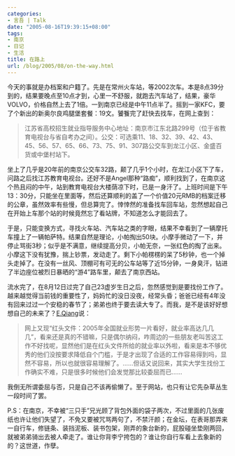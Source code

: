 ```yaml
---
categories:
- 言吾 | Talk
date: "2005-08-16T19:39:15+08:00"
tags:
- 南京
- 日记
- 生活
title: 在路上
url: /blog/2005/08/on-the-way.html
---
```

今天的事就是办档案和户籍了。先是在常州火车站，等2002次车。本是8点39分到的，结果要晚点至10点才到，心里一不舒服，就跑去汽车站了，结果，豪华VOLVO，价格自然上去了1倍。一到南京已经是中午11点半了。摇到一家KFC，要了个新出的新奥尔良鸡腿堡套餐：19文。饕餮完了赶快去找车，在网上查到：

> 江苏省高校招生就业指导服务中心地址：南京市江东北路299号（位于省教育电视台与省自考办之间）。公交：可选乘11、18、32、39、42、43、45、56、57、65、66、73、75、91、307路公交车到龙江小区、金盛百货或中堡村站下。
<!--more-->

坐上了几乎是20年前的南京公交车32路，颠了几乎1个小时，在龙江小区下了车，问路之后找江苏教育电视台。还好不是Angel那种“路痴”，顺利找到了，在南京这个热且闷的中午，站到教育电视台大楼荫凉下时，已是一身汗了。上班时间是下午13：30分，只能坐在里面等，然后还算顺利的盖了一个价值20元RMB的档案迁移的公章，虽然效率有些慢，但总算完了。悻悻然的准备找车回车站，忽然想起自己在开始上车那个站的时候竟然忘了看站牌，不知道怎么才能回去了。

于是，只能变换方式，寻找火车站、汽车站之类的字眼，结果不幸看到了一辆摩托车撞上了一辆帕萨特。结果自然是理论，小帕掏出50块。小摩手微动了一下，并停止骂街3秒；似乎是不满意，继续提高分贝，小帕无奈，一张红色的掏了出来。小摩这下没有犹豫，揣上钞票，发动走了。剩下小帕楞楞的呆了5秒钟，也一个掉头走掉了。在没有一丝风、顶棚可有可无的公车站等了近15分钟，一身臭汗，钻进了半边座位被烈日暴晒的“游4”路车里，颠去了南京西站。

流水完了，在8月12日过完了自己23虚岁生日之后，忽然感觉到是要找份工作了。越来越觉得当前钱的重要性了，妈妈忙的没日没夜，经常头昏；爸爸已经有4年没有回来过过一个安稳的春节了；弟弟也终于要去读大专了。而我，是不是该好好想想自己的未来了？[E.Qiang](http://www.nn8z.com/myblog/post/328.asp)说：

> 网上又现“红头文件：2005年全国就业形势一片看好，就业率高达几几几”，看来还是真的不错嘛，只是偶尔纳闷，咋周边的一些朋友老叫苦这工作不好找呢，显然他们是在红头文件所给的就业率以外啦，看来是本不够优秀的他们没按要求降低自个门槛，于是才出现了合适的工作容易得到吗，显然不容易，所以也就很容易理解了。……但话又说回来，其实大学生找份工作确实不难，只是很多时候他们会发觉那比较委屈而已……

我倒无所谓委屈与否，只是自己不该再偷懒了。至于网站，也只有让它先杂草丛生一段时间了罢。

P.S：在南京，不幸被“三只手”兄光顾了背包外面的袋子两次，不过里面的几张废纸也许让他们失望了，不免又要被咒骂两句了，不禁汗颜；在金坛，在表哥那弄来一自行车，修链条、装挡泥板、装书包架，刚弄的象台新的，屁股碰坐垫刚两回，就被弟弟骑出去被人牵走了。谁让你背李宁挎包的？谁让你自行车看上去象新的的？这世道，作孽。
